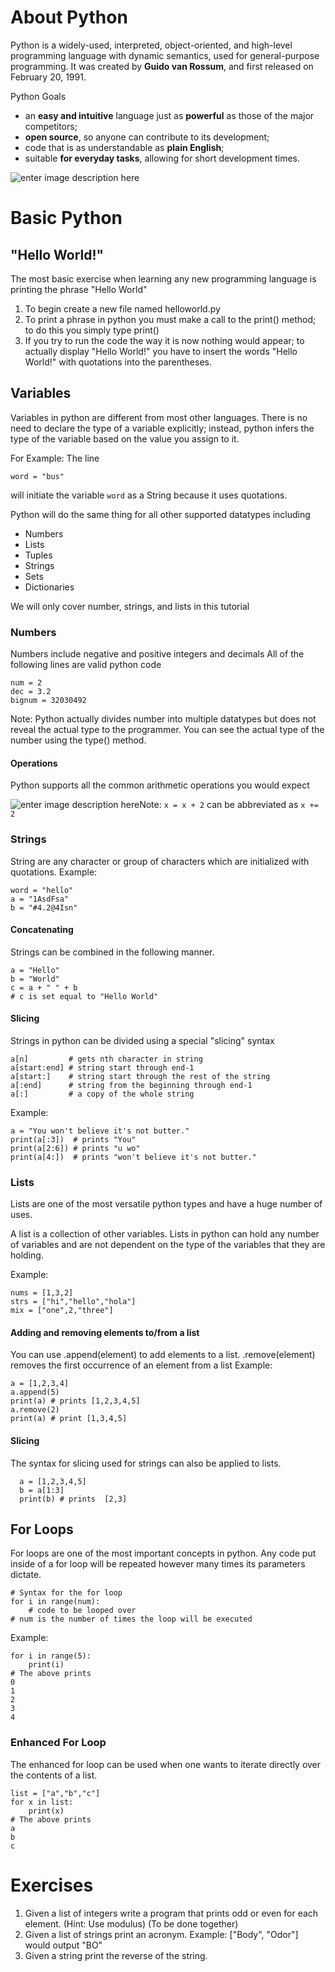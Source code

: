 # About Python

Python is a widely-used, interpreted, object-oriented, and high-level programming language with dynamic semantics, used for general-purpose programming. It was created by **Guido van Rossum**, and first released on February 20, 1991.

Python Goals
-   an  **easy and intuitive**  language just as  **powerful**  as those of the major competitors;
-   **open source**, so anyone can contribute to its development;
-   code that is as understandable as  **plain English**;
-   suitable  **for everyday tasks**, allowing for short development times.

![enter image description here](https://zgab33vy595fw5zq-zippykid.netdna-ssl.com/wp-content/uploads/2017/09/growth_major_languages-1-1024x878.png)

# Basic Python

## "Hello World!"

The most basic exercise when learning any new programming language is printing the phrase "Hello World"

 1. To begin create a new file named helloworld.py
 2. To print a phrase in python you must make a call to the print() method; to do this you simply type print()
 3. If you try to run the code the way it is now nothing would appear; to actually display "Hello World!" you have to insert the words "Hello World!" with quotations into the parentheses.

## Variables

Variables in python are different from most other languages. There is no need to declare the type of a variable explicitly; instead, python infers the type of the variable based on the value you assign to it.

For Example:
The line

    word = "bus"

will initiate the variable `word` as a String because it uses quotations.

Python will do the same thing for all other supported datatypes including
-   Numbers
-   Lists
-   Tuples
-   Strings
-   Sets
-   Dictionaries

We will only cover number, strings, and lists in this tutorial

### Numbers

Numbers include negative and positive integers and decimals
All of the following lines are valid python code

    num = 2
    dec = 3.2
    bignum = 32030492
    
Note: Python actually divides number into multiple datatypes but does not reveal the actual type to the programmer. You can see the actual type of the number using the type() method.

#### Operations

Python supports all the common arithmetic operations you would expect

![enter image description here](https://i.gyazo.com/c416e5ce181e469f1fc67f17001d639e.png)Note: `x = x + 2` can be abbreviated as `x += 2`

### Strings

String are any character or group of characters which are initialized with quotations.
Example:

    word = "hello"
    a = "1AsdFsa"
    b = "#4.2@4Isn"
    
#### Concatenating

Strings can be combined in the following manner.

    a = "Hello"
    b = "World"
    c = a + " " + b
    # c is set equal to "Hello World"

#### Slicing

Strings in python can be divided using a special "slicing" syntax

```
a[n]         # gets nth character in string
a[start:end] # string start through end-1
a[start:]    # string start through the rest of the string
a[:end]      # string from the beginning through end-1
a[:]         # a copy of the whole string
```
Example:

    a = "You won't believe it's not butter."
    print(a[:3])  # prints "You"
    print(a[2:6]) # prints "u wo"
    print(a[4:])  # prints "won't believe it's not butter."
    
### Lists

Lists are one of the most versatile python types and have a huge number of uses.

A list is a collection of other variables. Lists in python can hold any number of variables and are not dependent on the type of the variables that they are holding.

Example: 

    nums = [1,3,2]
    strs = ["hi","hello","hola"]
    mix = ["one",2,"three"]
    
#### Adding and removing elements to/from a list

You can use .append(element) to add elements to a list.
.remove(element) removes the first occurrence of an element from a list
Example:

    a = [1,2,3,4]
    a.append(5)
    print(a) # prints [1,2,3,4,5]
    a.remove(2)
    print(a) # print [1,3,4,5]
   
#### Slicing

The syntax for slicing used for strings can also be applied to lists.
   

      a = [1,2,3,4,5]
      b = a[1:3]
      print(b) # prints  [2,3]

## For Loops

For loops are one of the most important concepts in python.
Any code put inside of a for loop will be repeated however many times its parameters dictate.

    # Syntax for the for loop
    for i in range(num):
	    # code to be looped over
	# num is the number of times the loop will be executed
	
Example:

    for i in range(5):
	    print(i)
	# The above prints
	0
	1
	2
	3
	4
	
### Enhanced For Loop
The enhanced for loop can be used when one wants to iterate directly over the contents of a list.

    list = ["a","b","c"]
	for x in list:
		print(x)
	# The above prints
	a
	b
	c
	
# Exercises

 1. Given a list of integers write a program that prints odd or even for each element. (Hint: Use modulus) (To be done together)
 2. Given a list of strings print an acronym. Example: ["Body", "Odor"] would output "BO"
 3. Given a string print the reverse of the string.
